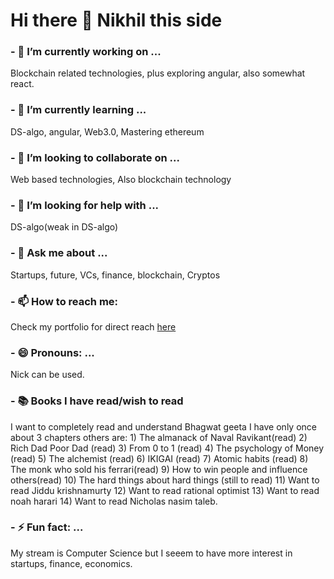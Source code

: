 <h1> Hi there 👋 Nikhil this side</h1>
<h3>
- 🔭 I’m currently working on ...<br></h3>
  Blockchain related technologies, plus exploring angular, also somewhat react.
  <h3>
- 🌱 I’m currently learning ...<br></h3>
   DS-algo, angular, Web3.0, Mastering ethereum
   <h3>
- 👯 I’m looking to collaborate on ...<br></h3>
  Web based technologies, Also blockchain technology
  <h3>
- 🤔 I’m looking for help with ...<br></h3>
 DS-algo(weak in DS-algo)
 <h3>
- 💬 Ask me about ...<br></h3>
  Startups, future, VCs, finance, blockchain, Cryptos
  <h3>
- 📫 How to reach me: <br></h3>
  Check my portfolio for direct reach <a href="http://nikhilrathore1.great-site.net">here</a>
  <h3>
- 😄 Pronouns: ...<br></h3>
  Nick can be used.
  <h3>
  - 📚 Books I have read/wish to read</h3>
   I want to completely read and understand Bhagwat geeta I have only once about 3 chapters 
   others are:
  1) The almanack of Naval Ravikant(read)
  2) Rich Dad Poor Dad (read)
  3) From 0 to 1 (read)
  4) The psychology of Money (read)
  5) The alchemist (read)
  6) IKIGAI (read)
  7) Atomic habits (read)
  8) The monk who sold his ferrari(read)
  9) How to win people and influence others(read)
  10) The hard things about hard things (still to read)
  11) Want to read  Jiddu krishnamurty
  12) Want to read rational optimist
  13) Want to read noah harari
  14) Want to read Nicholas nasim taleb.
  
  <h3>
- ⚡ Fun fact: ...<br></h3>
  My stream is Computer Science but I seeem to have more interest in startups, finance, economics.

